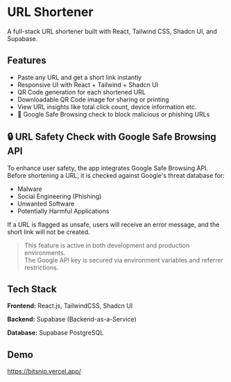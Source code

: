 # URL Shortener

A full-stack URL shortener built with React, Tailwind CSS, Shadcn UI, and Supabase.

## Features

- Paste any URL and get a short link instantly  
- Responsive UI with React + Tailwind + Shadcn UI  
- QR Code generation for each shortened URL  
- Downloadable QR Code image for sharing or printing  
- View URL insights like total click count, device information etc.  
- 🚨 Google Safe Browsing check to block malicious or phishing URLs  

## 🔒 URL Safety Check with Google Safe Browsing API

To enhance user safety, the app integrates Google Safe Browsing API.  
Before shortening a URL, it is checked against Google's threat database for:

- Malware
- Social Engineering (Phishing)
- Unwanted Software
- Potentially Harmful Applications

If a URL is flagged as unsafe, users will receive an error message, and the short link will not be created.

> This feature is active in both development and production environments.  
> The Google API key is secured via environment variables and referrer restrictions.


  
## Tech Stack

**Frontend:** React.js, TailwindCSS, Shadcn UI

**Backend:** Supabase (Backend-as-a-Service)

**Database:**  Supabase PostgreSQL

## Demo

https://bitsnip.vercel.app/
